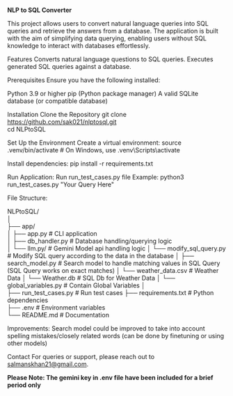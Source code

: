 **NLP to SQL Converter**

This project allows users to convert natural language queries into SQL queries and retrieve the answers from a database. The application is built with the aim of simplifying data querying, enabling users without SQL knowledge to interact with databases effortlessly.

Features
Converts natural language questions to SQL queries.
Executes generated SQL queries against a database.

Prerequisites
Ensure you have the following installed:

Python 3.9 or higher
pip (Python package manager)
A valid SQLite database (or compatible database)

Installation
Clone the Repository
git clone https://github.com/sak021/nlptosql.git  
cd NLPtoSQL  

Set Up the Environment
Create a virtual environment:
source .venv/bin/activate  # On Windows, use .venv\Scripts\activate  

Install dependencies:
pip install -r requirements.txt  

Run Application:
Run run_test_cases.py file
Example: python3 run_test_cases.py "Your Query Here"



File Structure:

NLPtoSQL/  
│  
├── app/  
│   ├── app.py              # CLI application  
│   ├── db_handler.py       # Database handling/querying logic  
│   └── llm.py/             # Gemini Model api handling logic
│   └── modify_sql_query.py # Modify SQL query according to the data in the database 
│   ├── search_model.py     # Search model to handle matching values in SQL Query (SQL Query works on exact matches)
│   └── weather_data.csv    # Weather Data
│   └── Weather.db          # SQL Db for Weather Data
│   └── global_variables.py # Contain Global Variables
│  
├── run_test_cases.py   # Run test cases 
├── requirements.txt    # Python dependencies   
├── .env                # Environment variables  
└── README.md           # Documentation  


Improvements:
Search model could be improved to take into account spelling mistakes/closely related words (can be done by finetuning or using other models) 

Contact
For queries or support, please reach out to salmanskhan21@gmail.com.

**Please Note: The gemini key in .env file have been included for a brief period only**
